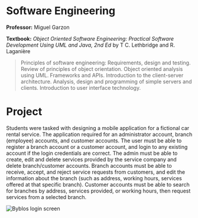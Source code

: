 # Software Engineering

**Professor:** Miguel Garzon

**Textbook:** *Object Oriented Software Engineering: Practical Software Development Using UML and Java, 2nd Ed* by T C. Lethbridge and R. Laganière

> Principles of software engineering: Requirements, design and testing. Review of principles of object orientation. Object oriented analysis using UML. Frameworks and APIs. Introduction to the client-server architecture. Analysis, design and programming of simple servers and clients. Introduction to user interface technology.

# Project

Students were tasked with designing a mobile application for a fictional car rental service. The application required for an administrator account, branch (employee) accounts, and customer accounts. The user must be able to register a branch account or a customer account, and login to any existing account if the login credentials are correct. The admin must be able to create, edit and delete services provided by the service company and delete branch/customer accounts. Branch accounts must be able to receive, accept, and reject service requests from customers, and edit the information about the branch (such as address, working hours, services offered at that specific branch). Customer accounts must be able to search for branches by address, services provided, or working hours, then request services from a selected branch.

![Byblos login screen](https://user-images.githubusercontent.com/16481641/143172925-e7352bdf-02a1-4d4c-a295-c5bd5e82399f.png)
